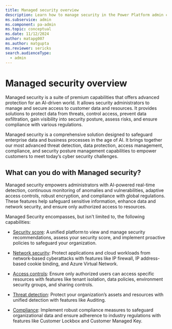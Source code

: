 ```yaml
---
title: Managed security overview
description: Learn how to manage security in the Power Platform admin center with security features available.
ms.subservice: admin
ms.component: pa-admin
ms.topic: conceptual
ms.date: 11/12/2024
author: matapg007
ms.author: matgupta
ms.reviewer: sericks
search.audienceType: 
  - admin
---
```


# Managed security overview
                                             
Managed security is a suite of premium capabilities that offers advanced protection for an AI-driven world. It allows security administrators to manage and secure access to customer data and resources. It provides solutions to protect data from threats, control access, prevent data exfiltration, gain visibility into security posture, assess risks, and ensure compliance with various regulations. 

Managed security is a comprehensive solution designed to safeguard enterprise data and business processes in the age of AI. It brings together our most advanced threat detection, data protection, access management, compliance, and security posture management capabilities to empower customers to meet today’s cyber security challenges.  

## What can you do with Managed security? 

Managed security empowers administrators with AI-powered real-time detection, continuous monitoring of anomalies and vulnerabilities, adaptive access controls, robust encryption, and compliance with global regulations. These features help safeguard sensitive information, enhance data and network security, and ensure only authorized access to resources. 

Managed Security encompasses, but isn't limited to, the following capabilities: 

- [Security score](score-recommendations.md): A unified platform to view and manage security recommendations, assess your security score, and implement proactive policies to safeguard your organization. 

- [Network security](network-security.md): Protect applications and cloud workloads from network-based cyberattacks with features like IP firewall, IP address-based cookie binding, and Azure Virtual Network. 

- [Access controls](access-control.md): Ensure only authorized users can access specific resources with features like tenant isolation, data policies, environment security groups, and sharing controls.  

- [Threat detection](threat-detection.md): Protect your organization’s assets and resources with unified detection with features like Auditing.  

- [Compliance](compliance.md): Implement robust compliance measures to safeguard organizational data and ensure adherence to industry regulations with features like Customer Lockbox and Customer Managed Key.
